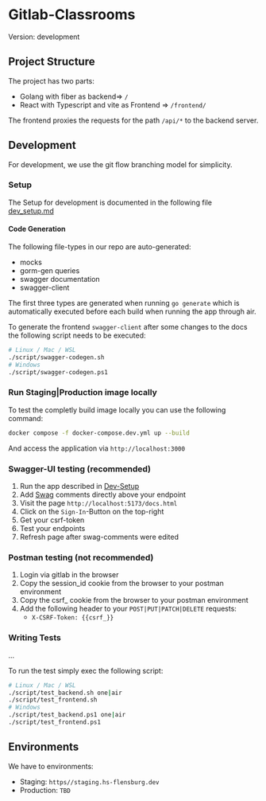 # Gitlab-Classrooms

Version: development

## Project Structure 

The project has two parts:

- Golang with fiber as backend=> `/`
- React with Typescript and vite as Frontend => `/frontend/`

The frontend proxies the requests for the path `/api/*` to the backend server.

## Development

For development, we use the git flow branching model for simplicity.

### Setup
The Setup for development is documented in the following file
[dev_setup.md](docs/dev_setup.md)


#### Code Generation

The following file-types in our repo are auto-generated:
- mocks
- gorm-gen queries
- swagger documentation
- swagger-client

The first three types are generated when running `go generate` which is automatically executed before each build when running the app through air.

To generate the frontend `swagger-client` after some changes to the docs the following script needs to be executed:

```bash
# Linux / Mac / WSL
./script/swagger-codegen.sh
# Windows
./script/swagger-codegen.ps1
```

### Run Staging|Production image locally

To test the completly build image locally you can use the following command:

```bash
docker compose -f docker-compose.dev.yml up --build
```

And access the application via `http://localhost:3000`

### Swagger-UI testing (recommended)

1. Run the app described in [Dev-Setup](docs/dev_setup.md#start-the-application)
2. Add [Swag](https://github.com/swaggo/swag/?tab=readme-ov-file#api-operation) comments directly above your endpoint
3. Visit the page `http://localhost:5173/docs.html`
4. Click on the `Sign-In`-Button on the top-right
5. Get your csrf-token
6. Test your endpoints
7. Refresh page after swag-comments were edited

### Postman testing (not recommended)

1. Login via gitlab in the browser
2. Copy the session_id cookie from the browser to your postman environment
3. Copy the csrf_ cookie from the browser to your postman environment
4. Add the following header to your `POST|PUT|PATCH|DELETE` requests:
    - `X-CSRF-Token: {{csrf_}}`

### Writing Tests

...

To run the test simply exec the following script:
```bash
# Linux / Mac / WSL
./script/test_backend.sh one|air
./script/test_frontend.sh
# Windows
./script/test_backend.ps1 one|air
./script/test_frontend.ps1
```

## Environments

We have to environments:

- Staging: `https//staging.hs-flensburg.dev`
- Production: `TBD`
